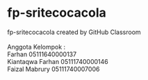 # fp-sritecocacola
fp-sritecocacola created by GitHub Classroom
<br>
<br>
Anggota Kelompok :<br>
Farhan 05111640000137<br>
Kiantaqwa Farhan 05111740000146<br>
Faizal Mabrury 05111740007006
